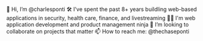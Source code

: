 👋 Hi, I’m @charlesponti
🛠 I've spent the past 8+ years buildling web-based applications in security, health care, finance, and livestreaming
💁‍♀️ I'm web application development and product management ninja
👀 I’m looking to collaborate on projects that matter
📫 How to reach me: @thechaseponti

<!---
charlesponti/charlesponti is a ✨ special ✨ repository because its `README.md` (this file) appears on your GitHub profile.
You can click the Preview link to take a look at your changes.
--->
